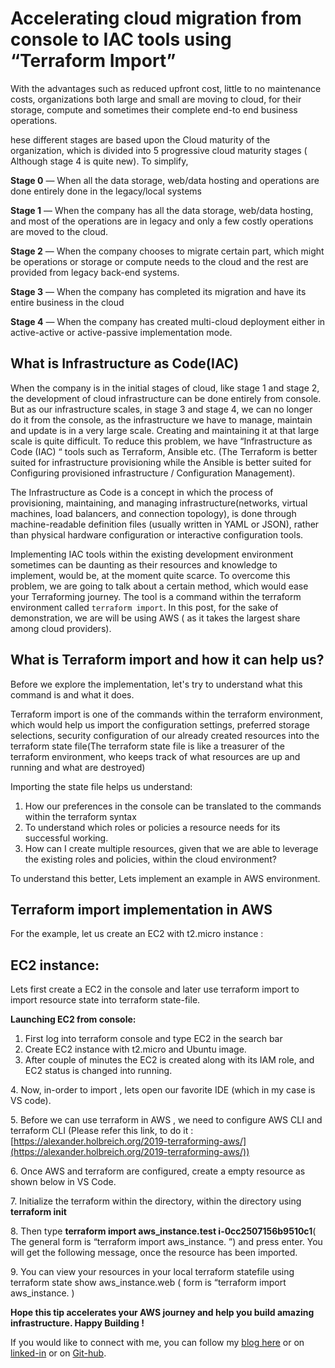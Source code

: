 
# Accelerating cloud migration from console to IAC tools using “Terraform Import”

With the advantages such as reduced upfront cost, little to no maintenance costs, organizations both large and small are moving to cloud, for their storage, compute and sometimes their complete end-to end business operations.

hese different stages are based upon the Cloud maturity of the organization, which is divided into 5 progressive cloud maturity stages ( Although stage 4 is quite new). To simplify,

**Stage 0** — When all the data storage, web/data hosting and operations are done entirely done in the legacy/local systems

**Stage 1** — When the company has all the data storage, web/data hosting, and most of the operations are in legacy and only a few costly operations are moved to the cloud.

**Stage 2** — When the company chooses to migrate certain part, which might be operations or storage or compute needs to the cloud and the rest are provided from legacy back-end systems.

**Stage 3** — When the company has completed its migration and have its entire business in the cloud

**Stage 4** — When the company has created multi-cloud deployment either in active-active or active-passive implementation mode.

## What is Infrastructure as Code(IAC)

When the company is in the initial stages of cloud, like stage 1 and stage 2, the development of cloud infrastructure can be done entirely from console. But as our infrastructure scales, in stage 3 and stage 4, we can no longer do it from the console, as the infrastructure we have to manage, maintain and update is in a very large scale. Creating and maintaining it at that large scale is quite difficult. To reduce this problem, we have “Infrastructure as Code (IAC) “ tools such as Terraform, Ansible etc. (The Terraform is better suited for infrastructure provisioning while the Ansible is better suited for Configuring provisioned infrastructure / Configuration Management).

The Infrastructure as Code is a concept in which the process of provisioning, maintaining, and managing infrastructure(networks, virtual machines, load balancers, and connection topology), is done through machine-readable definition files (usually written in YAML or JSON), rather than physical hardware configuration or interactive configuration tools.

Implementing IAC tools within the existing development environment sometimes can be daunting as their resources and knowledge to implement, would be, at the moment quite scarce. To overcome this problem, we are going to talk about a certain method, which would ease your Terraforming journey. The tool is a command within the terraform environment called `terraform import`. In this post, for the sake of demonstration, we are will be using AWS ( as it takes the largest share among cloud providers).

## What is Terraform import and how it can help us?


Before we explore the implementation, let's try to understand what this command is and what it does.

Terraform import is one of the commands within the terraform environment, which would help us import the configuration settings, preferred storage selections, security configuration of our already created resources into the terraform state file(The terraform state file is like a treasurer of the terraform environment, who keeps track of what resources are up and running and what are destroyed)

Importing the state file helps us understand:

1.  How our preferences in the console can be translated to the commands within the terraform syntax
2.  To understand which roles or policies a resource needs for its successful working.
3.  How can I create multiple resources, given that we are able to leverage the existing roles and policies, within the cloud environment?

To understand this better, Lets implement an example in AWS environment.

## Terraform import implementation in AWS


For the example, let us create an EC2 with t2.micro instance :

## EC2 instance:


Lets first create a EC2 in the console and later use terraform import to import resource state into terraform state-file.

**Launching EC2 from console:**

1.  First log into terraform console and type EC2 in the search bar
2.  Create EC2 instance with t2.micro and Ubuntu image.
3.  After couple of minutes the EC2 is created along with its IAM role, and EC2 status is changed into running.

4\. Now, in-order to import , lets open our favorite IDE (which in my case is VS code).

5\. Before we can use terraform in AWS , we need to configure AWS CLI and terraform CLI (Please refer this link, to do it : [https://alexander.holbreich.org/2019-terraforming-aws/](https://alexander.holbreich.org/2019-terraforming-aws/))

6\. Once AWS and terraform are configured, create a empty resource as shown below in VS Code.

7\. Initialize the terraform within the directory, within the directory using **terraform init**

8\. Then type **terraform import aws\_instance.test i-0cc2507156b9510c1**( The general form is “terraform import aws\_instance.<name of the resource in terraform file> <ID of EC2 in AWS>”) and press enter. You will get the following message, once the resource has been imported.

9\. You can view your resources in your local terraform statefile using terraform state show aws\_instance.web ( form is “terraform import aws\_instance.<name of the resource in terraform file> <ID of EC2 in AWS>)

**Hope this tip accelerates your AWS journey and help you build amazing infrastructure. Happy Building !**

If you would like to connect with me, you can follow my [blog here](https://medium.com/@krishnaduttpanchagnula) or on [linked-in](https://www.linkedin.com/in/krishnadutt/) or on [Git-hub](https://github.com/krishnaduttPanchagnula).